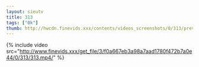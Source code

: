 ```yaml
--- 
layout: sieutv
title: 313
tags: ["0k"]
thumb: http://hwcdn.finevids.xxx/contents/videos_screenshots/0/313/preview.mp4.jpg
---
```

{% include video src="http://www.finevids.xxx/get_file/3/f0a667eb3a98a7aad1780f472b7a0e44/0/313/313.mp4/" %} 
